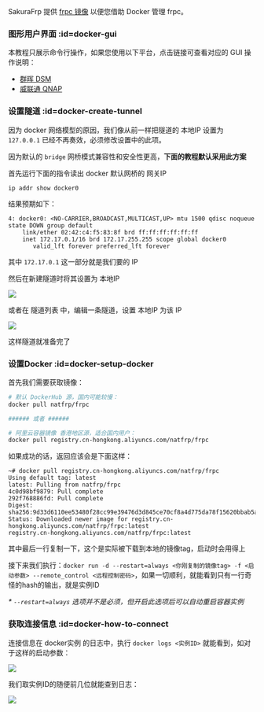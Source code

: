SakuraFrp 提供 [frpc 镜像](https://hub.docker.com/r/natfrp/frpc) 以便您借助 Docker 管理 frpc。

### 图形用户界面 :id=docker-gui

本教程只展示命令行操作，如果您使用以下平台，点击链接可查看对应的 GUI 操作说明：

 - [群晖 DSM](/app/synology)
 - [威联通 QNAP](/app/qnap)

### 设置隧道 :id=docker-create-tunnel

因为 docker 网络模型的原因，我们像从前一样把隧道的 本地IP 设置为 `127.0.0.1` 已经不再奏效，必须修改设置中的此项。

因为默认的 `bridge` 网桥模式兼容性和安全性更高，**下面的教程默认采用此方案**

首先运行下面的指令读出 docker 默认网桥的 网关IP

`ip addr show docker0`

结果预期如下：

```
4: docker0: <NO-CARRIER,BROADCAST,MULTICAST,UP> mtu 1500 qdisc noqueue state DOWN group default 
    link/ether 02:42:c4:f5:83:8f brd ff:ff:ff:ff:ff:ff
    inet 172.17.0.1/16 brd 172.17.255.255 scope global docker0
       valid_lft forever preferred_lft forever
```

其中 `172.17.0.1` 这一部分就是我们要的 IP

然后在新建隧道时将其设置为 本地IP

![](_images/docker-tunnel-new.png)

或者在 隧道列表 中，编辑一条隧道，设置 本地IP 为该 IP

![](_images/docker-tunnel-mod.png)

这样隧道就准备完了

### 设置Docker :id=docker-setup-docker

首先我们需要获取镜像：

```bash
# 默认 DockerHub 源，国内可能较慢：
docker pull natfrp/frpc

###### 或者 ######

# 阿里云容器镜像 香港地区源，适合国内用户：
docker pull registry.cn-hongkong.aliyuncs.com/natfrp/frpc
```

如果成功的话，返回应该会是下面这样：

```
~# docker pull registry.cn-hongkong.aliyuncs.com/natfrp/frpc
Using default tag: latest
latest: Pulling from natfrp/frpc
4c0d98bf9879: Pull complete 
292f768886fd: Pull complete 
Digest: sha256:9d33d6110ee53480f28cc99e39476d3d845ce70cf8a4d775da78f15620bbab5a
Status: Downloaded newer image for registry.cn-hongkong.aliyuncs.com/natfrp/frpc:latest
registry.cn-hongkong.aliyuncs.com/natfrp/frpc:latest
```

其中最后一行复制一下，这个是实际被下载到本地的镜像tag，启动时会用得上

接下来我们执行：`docker run -d --restart=always <你刚复制的镜像tag> -f <启动参数> --remote_control <远程控制密码>`，如果一切顺利，就能看到只有一行奇怪的hash的输出，就是实例ID

_* `--restart=always` 选项并不是必须，但开启此选项后可以自动重启容器实例_

### 获取连接信息 :id=docker-how-to-connect

连接信息在 docker实例 的日志中，执行 `docker logs <实例ID>` 就能看到，如对于这样的启动参数：

![](_images/docker-cli-run.png)

我们取实例ID的随便前几位就能查到日志：

![](_images/docker-cli-log.png)
